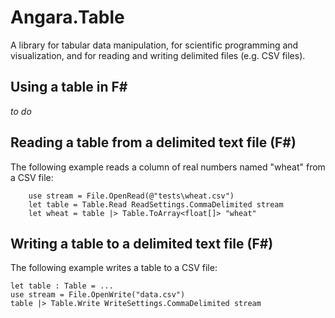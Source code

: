 # Angara.Table
A library for tabular data manipulation, for scientific programming and visualization, and for reading and writing delimited files (e.g. CSV files).

## Using a table in F#

_to do_

## Reading a table from a delimited text file (F#)

The following example reads a column of real numbers named "wheat" from a CSV file:
```
    use stream = File.OpenRead(@"tests\wheat.csv")
    let table = Table.Read ReadSettings.CommaDelimited stream
    let wheat = table |> Table.ToArray<float[]> "wheat"
```

## Writing a table to a delimited text file (F#)

The following example writes a table to a CSV file:
```
let table : Table = ...
use stream = File.OpenWrite("data.csv")
table |> Table.Write WriteSettings.CommaDelimited stream
```
